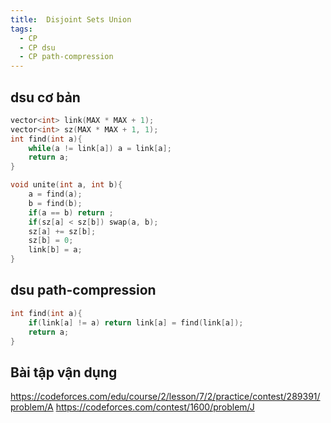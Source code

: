 ```yaml
---
title:  Disjoint Sets Union
tags:
  - CP
  - CP dsu
  - CP path-compression
---
```


<!--more-->

## dsu cơ bản

```cpp
vector<int> link(MAX * MAX + 1);
vector<int> sz(MAX * MAX + 1, 1);
int find(int a){
    while(a != link[a]) a = link[a];
    return a;
}
```
```cpp
void unite(int a, int b){
    a = find(a);
    b = find(b);
    if(a == b) return ;
    if(sz[a] < sz[b]) swap(a, b);
    sz[a] += sz[b];
    sz[b] = 0;
    link[b] = a;
}
```
## dsu path-compression

```cpp
int find(int a){
    if(link[a] != a) return link[a] = find(link[a]);
    return a;
}
```
## Bài tập vận dụng
https://codeforces.com/edu/course/2/lesson/7/2/practice/contest/289391/problem/A
https://codeforces.com/contest/1600/problem/J
